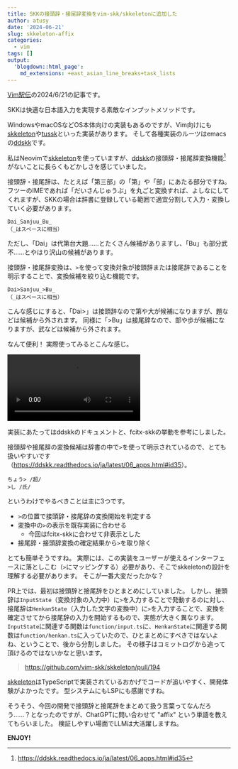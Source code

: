 ```yaml
---
title: SKKの接頭辞・接尾辞変換をvim-skk/skkeletonに追加した
author: atusy
date: '2024-06-21'
slug: skkeleton-affix
categories:
  - vim
tags: []
output:
  'blogdown::html_page':
    md_extensions: +east_asian_line_breaks+task_lists
---
```



[Vim駅伝](https://vim-jp.org/ekiden/)の2024/6/21の記事です。

SKKは快適な日本語入力を実現する素敵なインプットメソッドです。

WindowsやmacOSなどOS本体向けの実装もあるのですが、Vim向けにも[skkeleton](https://github.com/vim-skk/skkeleton)や[tussk](https://github.com/kawarimidoll/tuskk.vim)といった実装があります。
そして各種実装のルーツはemacsの[ddskk](https://github.com/skk-dev/ddskk)です。

私はNeovimで[skkeleton](https://github.com/vim-skk/skkeleton)を使っていますが、[ddskk](https://github.com/skk-dev/ddskk)の接頭辞・接尾辞変換機能[^1]がないことに長らくもどかしさを感じていました。

接頭辞・接尾辞は、たとえば「第三部」の「第」や「部」にあたる部分ですね。
フツーのIMEであれば「だいさんじゅうぶ」を丸ごと変換すれば、よしなにしてくれますが、SKKの場合は辞書に登録している範囲で適宜分割して入力・変換していく必要があります。

    Dai_Sanjuu_Bu_
    （_はスペースに相当）

ただし、「Dai」は代第台大題......とたくさん候補がありますし、「Bu」も部分武不......とやはり沢山の候補があります。

接頭辞・接尾辞変換は、`>`を使って変換対象が接頭辞または接尾辞であることを明示することで、変換候補を絞り込む機能です。

    Dai>Sanjuu_>Bu_
    （_はスペースに相当）

こんな感じにすると、「Dai\>」は接頭辞なので第や大が候補になりますが、題などは候補から外されます。
同様に「\>Bu」は接尾辞なので、部や歩が候補になりますが、武などは候補から外されます。

なんて便利！
実際使ってみるとこんな感じ。

![](images/skkeleton-affix.webm)

実装にあたってはddskkのドキュメントと、fcitx-skkの挙動を参考にしました。

接頭辞や接尾辞の変換候補は辞書の中で`>`を使って明示されているので、とても扱いやすいです（<https://ddskk.readthedocs.io/ja/latest/06_apps.html#id35>）。

    ちょう> /超/
    >し /氏/

というわけでやるべきことは主に3つです。

-   `>`の位置で接頭辞・接尾辞の変換開始を判定する
-   変換中の`>`の表示を既存実装に合わせる
    -   今回はfcitx-skkに合わせて非表示とした
-   接尾辞・接頭辞変換の確定結果から`>`を取り除く

とても簡単そうですね。
実際には、この実装をユーザーが使えるインターフェースに落としこむ（`>`にマッピングする）必要があり、そこでskkeletonの設計を理解する必要があります。
そこが一番大変だったかな？

PR上では、最初は接頭辞と接尾辞をひとまとめにしていました。
しかし、接頭辞は`InputState`（変換対象の入力中）に`>`を入力することで発動するのに対し、接尾辞は`HenkanState`（入力した文字の変換中）に`>`を入力することで、変換を確定させてから接尾辞の入力を開始するもので、実態が大きく異なります。
`InputState`に関連する関数は`function/input.ts`に、`HenkanState`に関連する関数は`function/henkan.ts`に入っていたので、ひとまとめにすべきではないよね、ということで、後から分割しました。
その様子はコミットログから追って頂けるのではないかなと思います。

> https://github.com/vim-skk/skkeleton/pull/194

[skkeleton](https://github.com/vim-skk/skkeleton)はTypeScriptで実装されているおかげでコードが追いやすく、開発体験がよかったです。
型システムにもLSPにも感謝ですね。

そうそう、今回の開発で接頭辞と接尾辞をまとめて扱う言葉ってなんだろう......？となったのですが、ChatGPTに問い合わせて "affix" という単語を教えてもらいました。
検証しやすい場面でLLMは大活躍しますね。

**ENJOY!**

[^1]: <https://ddskk.readthedocs.io/ja/latest/06_apps.html#id35>
